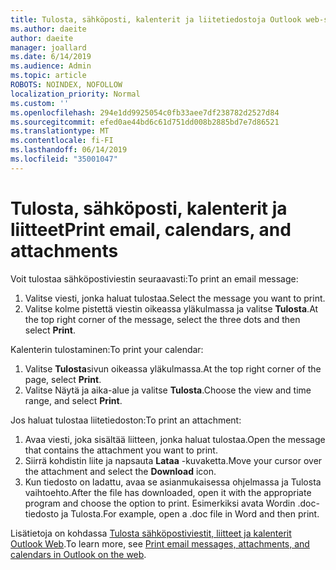 ```yaml
---
title: Tulosta, sähköposti, kalenterit ja liitetiedostoja Outlook web-sivulla
ms.author: daeite
author: daeite
manager: joallard
ms.date: 6/14/2019
ms.audience: Admin
ms.topic: article
ROBOTS: NOINDEX, NOFOLLOW
localization_priority: Normal
ms.custom: ''
ms.openlocfilehash: 294e1dd9925054c0fb33aee7df238782d2527d84
ms.sourcegitcommit: efed0ae44bd6c61d751dd008b2885bd7e7d86521
ms.translationtype: MT
ms.contentlocale: fi-FI
ms.lasthandoff: 06/14/2019
ms.locfileid: "35001047"
---
```

# <a name="print-email-calendars-and-attachments"></a><span data-ttu-id="8e65a-102">Tulosta, sähköposti, kalenterit ja liitteet</span><span class="sxs-lookup"><span data-stu-id="8e65a-102">Print email, calendars, and attachments</span></span>

<span data-ttu-id="8e65a-103">Voit tulostaa sähköpostiviestin seuraavasti:</span><span class="sxs-lookup"><span data-stu-id="8e65a-103">To print an email message:</span></span>
  
1. <span data-ttu-id="8e65a-104">Valitse viesti, jonka haluat tulostaa.</span><span class="sxs-lookup"><span data-stu-id="8e65a-104">Select the message you want to print.</span></span>
1. <span data-ttu-id="8e65a-105">Valitse kolme pistettä viestin oikeassa yläkulmassa ja valitse **Tulosta**.</span><span class="sxs-lookup"><span data-stu-id="8e65a-105">At the top right corner of the message, select the three dots and then select **Print**.</span></span>

<span data-ttu-id="8e65a-106">Kalenterin tulostaminen:</span><span class="sxs-lookup"><span data-stu-id="8e65a-106">To print your calendar:</span></span>

1. <span data-ttu-id="8e65a-107">Valitse **Tulosta**sivun oikeassa yläkulmassa.</span><span class="sxs-lookup"><span data-stu-id="8e65a-107">At the top right corner of the page, select **Print**.</span></span>
1. <span data-ttu-id="8e65a-108">Valitse Näytä ja aika-alue ja valitse **Tulosta**.</span><span class="sxs-lookup"><span data-stu-id="8e65a-108">Choose the view and time range, and select **Print**.</span></span>

<span data-ttu-id="8e65a-109">Jos haluat tulostaa liitetiedoston:</span><span class="sxs-lookup"><span data-stu-id="8e65a-109">To print an attachment:</span></span>

1. <span data-ttu-id="8e65a-110">Avaa viesti, joka sisältää liitteen, jonka haluat tulostaa.</span><span class="sxs-lookup"><span data-stu-id="8e65a-110">Open the message that contains the attachment you want to print.</span></span>
2. <span data-ttu-id="8e65a-111">Siirrä kohdistin liite ja napsauta **Lataa** -kuvaketta.</span><span class="sxs-lookup"><span data-stu-id="8e65a-111">Move your cursor over the attachment and select the **Download** icon.</span></span>
3. <span data-ttu-id="8e65a-112">Kun tiedosto on ladattu, avaa se asianmukaisessa ohjelmassa ja Tulosta vaihtoehto.</span><span class="sxs-lookup"><span data-stu-id="8e65a-112">After the file has downloaded, open it with the appropriate program and choose the option to print.</span></span> <span data-ttu-id="8e65a-113">Esimerkiksi avata Wordin .doc-tiedosto ja Tulosta.</span><span class="sxs-lookup"><span data-stu-id="8e65a-113">For example, open a .doc file in Word and then print.</span></span>

<span data-ttu-id="8e65a-114">Lisätietoja on kohdassa [Tulosta sähköpostiviestit, liitteet ja kalenterit Outlook Web](https://support.office.com/article/2cf529d1-3b8f-4de2-b254-b7f870e58a2b).</span><span class="sxs-lookup"><span data-stu-id="8e65a-114">To learn more, see [Print email messages, attachments, and calendars in Outlook on the web](https://support.office.com/article/2cf529d1-3b8f-4de2-b254-b7f870e58a2b).</span></span>